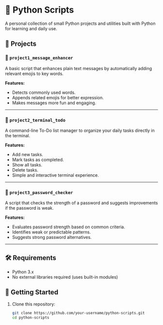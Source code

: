 # 🐍 Python Scripts

A personal collection of small Python projects and utilities built with Python for learning and daily use.

## 📁 Projects

### 📌 `project1_message_enhancer`

A basic script that enhances plain text messages by automatically adding relevant emojis to key words.

**Features:**

- Detects commonly used words.
- Appends related emojis for better expression.
- Makes messages more fun and engaging.

---

### 📌 `project2_terminal_todo`

A command-line To-Do list manager to organize your daily tasks directly in the terminal.

**Features:**

- Add new tasks.
- Mark tasks as completed.
- Show all tasks.
- Delete tasks.
- Simple and interactive terminal experience.

---

### 📌 `project3_password_checker`

A script that checks the strength of a password and suggests improvements if the password is weak.

**Features:**

- Evaluates password strength based on common criteria.
- Identifies weak or predictable patterns.
- Suggests strong password alternatives.

---

## 🛠️ Requirements

- Python 3.x
- No external libraries required (uses built-in modules)

## 🚀 Getting Started

1. Clone this repository:
   ```bash
   git clone https://github.com/your-username/python-scripts.git
   cd python-scripts
   ```
